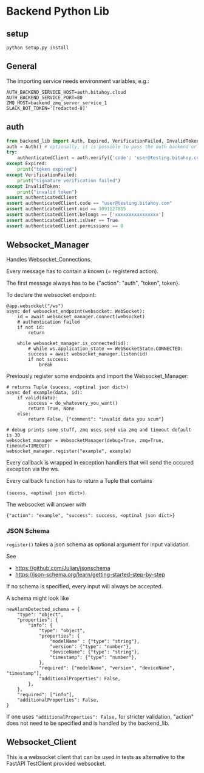 # Backend Python Lib

## setup

```
python setup.py install
```

## General
The importing service needs environment variables, e.g.:
```
AUTH_BACKEND_SERVICE_HOST=auth.bitahoy.cloud
AUTH_BACKEND_SERVICE_PORT=80
ZMQ_HOST=backend_zmq_server_service_1
SLACK_BOT_TOKEN='[redacted-8]'
```

## auth

```python
from backend_lib import Auth, Expired, VerificationFailed, InvalidToken
auth = Auth() # optionally, it is possible to pass the auth backend url as an argument for testing purposes
try:
    authenticatedClient = auth.verify({'code': 'user@testing.bitahoy.com', 'id': 1091127815, 'perm': 0, 'time': 1622729833, 'belongs': ['xxxxxxxxxxxxxxxx'], 'signature': 'i88wLzXPhPo5aAxffLtvOCvh7dd8/SQzBQle2pnFBi4xP8MlKH8oK8px7A+R9Q+iA1aiqnwT771FSakYVkutMT7kiT+i2XsYHfvOXzypH64ko9J74jg6XP6BWdPIS2WZC4fvyqDzIwW6qDn0UUI0gvaTGjCHZ6YlXtyhz6ZqaCYZWKxuG1Am9DG7mO1LtMkVX0s2TvpSwu9qoAuESgtYhB+PKjN/yIvKbh/YUAbdkITcUn3my4I35T7Fln3TkB7qU2psMjzbxSAyWnXhI9pInDSPF1OtZ6MrE8/yMmdrnxn0oNp1XvqQmaY5ew+tPBbGmS5GoYUZRgJmL6UdwqEX7Q=='})
except Expired:
    print("token expired")
except VerificationFailed:
    print("signature verification failed")
except InvalidToken:
    print("invalid token")
assert authenticatedClient
assert authenticatedClient.code == "user@testing.bitahoy.com"
assert authenticatedClient.uid == 1091127815
assert authenticatedClient.belongs == ['xxxxxxxxxxxxxxxx']
assert authenticatedClient.isUser == True
assert authenticatedClient.permissions == 0
```


## Websocket_Manager
Handles Websocket_Connections.

Every message has to contain a known (= registered action).

The first message always has to be {"action": "auth", "token", token}.

To declare the websocket endpoint:
```
@app.websocket("/ws")
async def websocket_endpoint(websocket: WebSocket):
    id = await websocket_manager.connect(websocket)
    # authentication failed
    if not id:
        return

    while websocket_manager.is_connected(id):
        # while ws.application_state == WebSocketState.CONNECTED:
        success = await websocket_manager.listen(id)
        if not success:
            break
``` 

Previously register some endpoints and import the Websocket_Manager:
```
# returns Tuple (sucess, <optinal json dict>)
async def example(data, id):
    if valid(data):
        success = do_whatevery_you_want()
        return True, None
    else:
        return False, {"comment": "invalid data you scum"} 

# debug prints some stuff, zmq uses send via zmq and timeout default is 30
websocket_manager = WebsocketManager(debug=True, zmq=True, timeout=TIMEOUT)
websocket_manager.register("example", example)
```
Every callback is wrapped in exception handlers that will send the occured exception via the ws.

Every callback function has to return a Tuple that contains

 `(sucess, <optinal json dict>)`.

The websocket will answer with

 `{"action": "example", "success": success, <optinal json dict>}`

### JSON Schema
`register()` takes a json schema as optional argument for input validation. 

See
- https://github.com/Julian/jsonschema
- https://json-schema.org/learn/getting-started-step-by-step

If no schema is specified, every input will always be accepted. 

A schema might look like
```
newAlarmDetected_schema = {
    "type": "object",
    "properties": {
        "info": {
            "type": "object",
            "properties": {
                "modelName" : {"type": "string"},
                "version": {"type": "number"},
                "deviceName": {"type": "string"},
                "timestamp": {"type": "number"},
            },
            "required": ["modelName", "version", "deviceName", "timestamp"],
            "additionalProperties": False,
        },
    },
    "required": ["info"],
    "additionalProperties": False,
}
```
If one uses `"additionalProperties": False,` for stricter validation, "action" does not need to be specified and is
handled by the backend_lib.
 
 ## Websocket_Client
 This is a websocket client that can be used in tests as alternative to the FastAPI TestClient provided websocket.